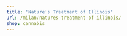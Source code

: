 ```yaml
---
title: "Nature's Treatment of Illinois"
url: /milan/natures-treatment-of-illinois/
shop: cannabis
---
```

